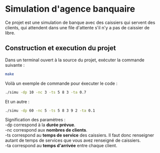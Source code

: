 # Simulation d'agence banquaire

Ce projet est une simulation de banque avec des caissiers qui servent des clients, qui attendent dans une file d'attente s'il n'y a pas de caissier de libre.

## Construction et execution du projet

Dans un terminal ouvert à la source du projet, exécuter la commande suivante :

```bash
make
```

Voilà un exemple de commande pour éxecuter le code :

```bash
./simu -dp 10 -nc 3 -ts 5 8 3 -ta 0.7
```

Et un autre :
```bash
./simu -dp 60 -nc 5 -ts 5 8 3 9 2 -ta 0.1
```

Signification des paramètres : \
-dp correspond à la **durée prévue**. \
-nc correspond aux **nombres de clients**. \
-ts correspond au **temps de service** des caissiers. Il faut donc renseigner autant de temps de services que vous avez renseigné de caissiers. \
-ta correspond au **temps d'arrivée** entre chaque client.
